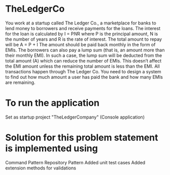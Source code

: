 # TheLedgerCo
You work at a startup called The Ledger Co., a marketplace for banks to lend money to borrowers and receive payments for the loans. 
The interest for the loan is calculated by I = P*N*R where P is the principal amount, N is the number of years and R is the rate of interest. 
The total amount to repay will be A = P + I The amount should be paid back monthly in the form of EMIs. The borrowers can also pay a lump sum 
(that is, an amount more than their monthly EMI). In such a case, the lump sum will be deducted from the total amount (A) which can reduce the number of EMIs. 
This doesn’t affect the EMI amount unless the remaining total amount is less than the EMI. All transactions happen through The Ledger Co. You need to design 
a system to find out how much amount a user has paid the bank and how many EMIs are remaining.

# To run the application
Set as startup project "TheLedgerCompany" (Console application)

# Solution for this problem statement is implemented using
Command Pattern
Repository Pattern
Added unit test cases
Added extension methods for validations
